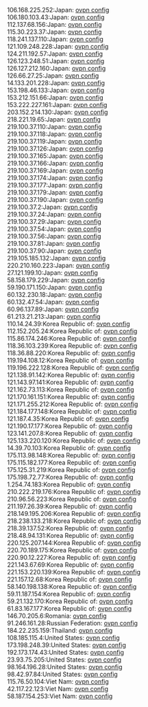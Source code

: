 106.168.225.252:Japan: [ovpn config](vpn/106_168_225_252.ovpn)  
106.180.103.43:Japan: [ovpn config](vpn/106_180_103_43.ovpn)  
112.137.68.156:Japan: [ovpn config](vpn/112_137_68_156.ovpn)  
115.30.223.37:Japan: [ovpn config](vpn/115_30_223_37.ovpn)  
118.241.137.110:Japan: [ovpn config](vpn/118_241_137_110.ovpn)  
121.109.248.228:Japan: [ovpn config](vpn/121_109_248_228.ovpn)  
124.211.192.57:Japan: [ovpn config](vpn/124_211_192_57.ovpn)  
126.123.248.51:Japan: [ovpn config](vpn/126_123_248_51.ovpn)  
126.127.212.160:Japan: [ovpn config](vpn/126_127_212_160.ovpn)  
126.66.27.25:Japan: [ovpn config](vpn/126_66_27_25.ovpn)  
14.133.201.228:Japan: [ovpn config](vpn/14_133_201_228.ovpn)  
153.198.46.133:Japan: [ovpn config](vpn/153_198_46_133.ovpn)  
153.212.151.66:Japan: [ovpn config](vpn/153_212_151_66.ovpn)  
153.222.227.161:Japan: [ovpn config](vpn/153_222_227_161.ovpn)  
203.152.214.130:Japan: [ovpn config](vpn/203_152_214_130.ovpn)  
218.221.19.65:Japan: [ovpn config](vpn/218_221_19_65.ovpn)  
219.100.37.110:Japan: [ovpn config](vpn/219_100_37_110.ovpn)  
219.100.37.118:Japan: [ovpn config](vpn/219_100_37_118.ovpn)  
219.100.37.119:Japan: [ovpn config](vpn/219_100_37_119.ovpn)  
219.100.37.126:Japan: [ovpn config](vpn/219_100_37_126.ovpn)  
219.100.37.165:Japan: [ovpn config](vpn/219_100_37_165.ovpn)  
219.100.37.166:Japan: [ovpn config](vpn/219_100_37_166.ovpn)  
219.100.37.169:Japan: [ovpn config](vpn/219_100_37_169.ovpn)  
219.100.37.174:Japan: [ovpn config](vpn/219_100_37_174.ovpn)  
219.100.37.177:Japan: [ovpn config](vpn/219_100_37_177.ovpn)  
219.100.37.179:Japan: [ovpn config](vpn/219_100_37_179.ovpn)  
219.100.37.190:Japan: [ovpn config](vpn/219_100_37_190.ovpn)  
219.100.37.2:Japan: [ovpn config](vpn/219_100_37_2.ovpn)  
219.100.37.24:Japan: [ovpn config](vpn/219_100_37_24.ovpn)  
219.100.37.29:Japan: [ovpn config](vpn/219_100_37_29.ovpn)  
219.100.37.54:Japan: [ovpn config](vpn/219_100_37_54.ovpn)  
219.100.37.56:Japan: [ovpn config](vpn/219_100_37_56.ovpn)  
219.100.37.81:Japan: [ovpn config](vpn/219_100_37_81.ovpn)  
219.100.37.90:Japan: [ovpn config](vpn/219_100_37_90.ovpn)  
219.105.185.132:Japan: [ovpn config](vpn/219_105_185_132.ovpn)  
220.210.160.223:Japan: [ovpn config](vpn/220_210_160_223.ovpn)  
27.121.199.10:Japan: [ovpn config](vpn/27_121_199_10.ovpn)  
58.158.179.229:Japan: [ovpn config](vpn/58_158_179_229.ovpn)  
59.190.171.150:Japan: [ovpn config](vpn/59_190_171_150.ovpn)  
60.132.230.18:Japan: [ovpn config](vpn/60_132_230_18.ovpn)  
60.132.47.54:Japan: [ovpn config](vpn/60_132_47_54.ovpn)  
60.96.137.89:Japan: [ovpn config](vpn/60_96_137_89.ovpn)  
61.213.21.213:Japan: [ovpn config](vpn/61_213_21_213.ovpn)  
110.14.24.39:Korea Republic of: [ovpn config](vpn/110_14_24_39.ovpn)  
112.152.205.24:Korea Republic of: [ovpn config](vpn/112_152_205_24.ovpn)  
115.86.174.246:Korea Republic of: [ovpn config](vpn/115_86_174_246.ovpn)  
118.36.103.239:Korea Republic of: [ovpn config](vpn/118_36_103_239.ovpn)  
118.36.88.220:Korea Republic of: [ovpn config](vpn/118_36_88_220.ovpn)  
119.194.108.12:Korea Republic of: [ovpn config](vpn/119_194_108_12.ovpn)  
119.196.222.128:Korea Republic of: [ovpn config](vpn/119_196_222_128.ovpn)  
121.138.91.142:Korea Republic of: [ovpn config](vpn/121_138_91_142.ovpn)  
121.143.97.141:Korea Republic of: [ovpn config](vpn/121_143_97_141.ovpn)  
121.162.73.113:Korea Republic of: [ovpn config](vpn/121_162_73_113.ovpn)  
121.170.161.151:Korea Republic of: [ovpn config](vpn/121_170_161_151.ovpn)  
121.171.255.212:Korea Republic of: [ovpn config](vpn/121_171_255_212.ovpn)  
121.184.177.148:Korea Republic of: [ovpn config](vpn/121_184_177_148.ovpn)  
121.187.4.35:Korea Republic of: [ovpn config](vpn/121_187_4_35.ovpn)  
121.190.17.177:Korea Republic of: [ovpn config](vpn/121_190_17_177.ovpn)  
123.141.207.8:Korea Republic of: [ovpn config](vpn/123_141_207_8.ovpn)  
125.133.220.120:Korea Republic of: [ovpn config](vpn/125_133_220_120.ovpn)  
14.39.70.103:Korea Republic of: [ovpn config](vpn/14_39_70_103.ovpn)  
175.113.98.148:Korea Republic of: [ovpn config](vpn/175_113_98_148.ovpn)  
175.115.182.177:Korea Republic of: [ovpn config](vpn/175_115_182_177.ovpn)  
175.125.31.219:Korea Republic of: [ovpn config](vpn/175_125_31_219.ovpn)  
175.198.72.77:Korea Republic of: [ovpn config](vpn/175_198_72_77.ovpn)  
1.254.74.183:Korea Republic of: [ovpn config](vpn/1_254_74_183.ovpn)  
210.222.219.176:Korea Republic of: [ovpn config](vpn/210_222_219_176.ovpn)  
210.96.56.223:Korea Republic of: [ovpn config](vpn/210_96_56_223.ovpn)  
211.197.26.39:Korea Republic of: [ovpn config](vpn/211_197_26_39.ovpn)  
218.149.195.206:Korea Republic of: [ovpn config](vpn/218_149_195_206.ovpn)  
218.238.133.218:Korea Republic of: [ovpn config](vpn/218_238_133_218.ovpn)  
218.39.137.52:Korea Republic of: [ovpn config](vpn/218_39_137_52.ovpn)  
218.48.94.131:Korea Republic of: [ovpn config](vpn/218_48_94_131.ovpn)  
220.125.207.144:Korea Republic of: [ovpn config](vpn/220_125_207_144.ovpn)  
220.70.189.175:Korea Republic of: [ovpn config](vpn/220_70_189_175.ovpn)  
220.90.12.227:Korea Republic of: [ovpn config](vpn/220_90_12_227.ovpn)  
221.143.67.69:Korea Republic of: [ovpn config](vpn/221_143_67_69.ovpn)  
221.153.220.139:Korea Republic of: [ovpn config](vpn/221_153_220_139.ovpn)  
221.157.12.68:Korea Republic of: [ovpn config](vpn/221_157_12_68.ovpn)  
58.140.198.138:Korea Republic of: [ovpn config](vpn/58_140_198_138.ovpn)  
59.11.187.154:Korea Republic of: [ovpn config](vpn/59_11_187_154.ovpn)  
59.21.132.170:Korea Republic of: [ovpn config](vpn/59_21_132_170.ovpn)  
61.83.167.177:Korea Republic of: [ovpn config](vpn/61_83_167_177.ovpn)  
146.70.205.6:Romania: [ovpn config](vpn/146_70_205_6.ovpn)  
91.246.161.28:Russian Federation: [ovpn config](vpn/91_246_161_28.ovpn)  
184.22.235.159:Thailand: [ovpn config](vpn/184_22_235_159.ovpn)  
108.185.115.4:United States: [ovpn config](vpn/108_185_115_4.ovpn)  
173.198.248.39:United States: [ovpn config](vpn/173_198_248_39.ovpn)  
192.173.174.43:United States: [ovpn config](vpn/192_173_174_43.ovpn)  
23.93.75.205:United States: [ovpn config](vpn/23_93_75_205.ovpn)  
98.164.196.28:United States: [ovpn config](vpn/98_164_196_28.ovpn)  
98.42.97.84:United States: [ovpn config](vpn/98_42_97_84.ovpn)  
115.76.50.104:Viet Nam: [ovpn config](vpn/115_76_50_104.ovpn)  
42.117.22.123:Viet Nam: [ovpn config](vpn/42_117_22_123.ovpn)  
58.187.154.253:Viet Nam: [ovpn config](vpn/58_187_154_253.ovpn)  
